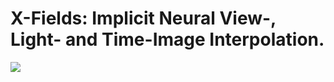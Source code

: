 # X-Fields: Implicit Neural View-, Light- and Time-Image Interpolation.
<img src = "img/teaser1.gif" >
